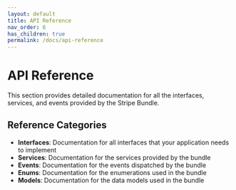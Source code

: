 ```yaml
---
layout: default
title: API Reference
nav_order: 6
has_children: true
permalink: /docs/api-reference
---
```


# API Reference

This section provides detailed documentation for all the interfaces, services, and events provided by the Stripe Bundle.

## Reference Categories

- **Interfaces**: Documentation for all interfaces that your application needs to implement
- **Services**: Documentation for the services provided by the bundle
- **Events**: Documentation for the events dispatched by the bundle
- **Enums**: Documentation for the enumerations used in the bundle
- **Models**: Documentation for the data models used in the bundle
